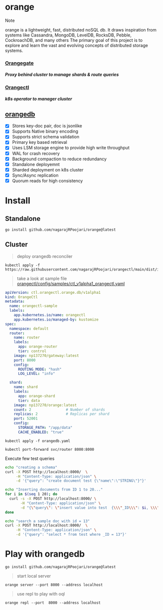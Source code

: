 # orange


> [!NOTE]  
> orange is a lightweight, fast, distributed noSQL db.
> It draws inspiration from systems like Cassandra, MongoDB, LevelDB, RocksDB, Pebble, CockroachDB, and many others
> The primary goal of this project is to explore and learn the vast and evolving concepts of distributed storage systems.

### [Orangegate](https://github.com/nagarajRPoojari/orangegate)
##### Proxy behind cluster to manage shards & route queries
### [Orangectl](https://github.com/nagarajRPoojari/orangectl)
##### k8s operator to manager cluster

## [orangedb](https://github.com/nagarajRPoojari/orange)
- [x] Stores key-doc pair, doc is jsonlike
- [x] Supports Native binary encoding
- [x] Supports strict schema validation
- [x] Primary key based retrieval
- [x] Uses LSM storage engine to provide high write throughput
- [x] WAL for crash recovery
- [x] Background compaction to reduce redundancy
- [x] Standalone deployemnt
- [x] Sharded deployment on k8s cluster
- [x] Sync/Async replication
- [x] Quorum reads for high consistency

# Install

## Standalone
```
go install github.com/nagarajRPoojari/orange@latest
```

## Cluster
> deploy orangedb reconciler
```
kubectl apply -f https://raw.githubusercontent.com/nagarajRPoojari/orangectl/main/dist/install.yaml
```
> take a look at sample file [orangectl/config/samples/ctl_v1alpha1_orangectl.yaml](https://github.com/nagarajRPoojari/orangectl/tree/main/config/samples/ctl_v1alpha1_orangectl.yaml)

```yaml
apiVersion: ctl.orangectl.orange.db/v1alpha1
kind: OrangeCtl
metadata:
  name: orangectl-sample
  labels:
    app.kubernetes.io/name: orangectl
    app.kubernetes.io/managed-by: kustomize
spec:
  namespace: default
  router:
    name: router
    labels:
      app: orange-router
      tier: control
    image: np137270/gateway:latest
    port: 8000
    config:
      ROUTING_MODE: "hash"
      LOG_LEVEL: "info"

  shard:
    name: shard
    labels:
      app: orange-shard
      tier: data
    image: np137270/orange:latest
    count: 2                # Number of shards
    replicas: 2             # Replicas per shard
    port: 52001
    config:
      STORAGE_PATH: "/app/data"
      CACHE_ENABLED: "true"

```
```
kubectl apply -f orangedb.yaml
```
```
kubectl port-forward svc/router 8000:8000
```
Execute few test queries
```sh
echo "creating a schema"
curl -X POST http://localhost:8000/  \
     -H "Content-Type: application/json" \
     -d '{"query": "create document test {\"name\":\"STRING\"}"}'

echo "Inserting documents from ID 1 to 20..."
for i in $(seq 1 20); do
  curl -s -X POST http://localhost:8000/ \
       -H "Content-Type: application/json" \
       -d "{\"query\": \"insert value into test  {\\\"_ID\\\": $i, \\\"name\\\": \\\"hello-$i\\\"}\"}"
done

echo "search a sample doc with id = 13"
curl -X POST http://localhost:8000/  \
     -H "Content-Type: application/json" \
     -d '{"query": "select * from test where _ID = 13"}'
```
# Play with orangedb
```
go install github.com/nagarajRPoojari/orange@latest
```
> start local server
```
orange server --port 8000 --address localhost
```
> use repl to play with oql
```
orange repl --port  8000 --address localhost
```

